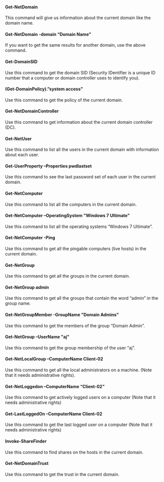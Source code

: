 #### Get-NetDomain
This command will give us information about the current domain like the domain name.

#### Get-NetDomain -domain “Domain Name”
If you want to get the same results for another domain, use the above command.

#### Get-DomainSID 
Use this command to get the domain SID (Security IDentifier is a unique ID number that a computer or domain controller uses to identify you).

#### (Get-DomainPolicy).”system access” 
Use this command to get the policy of the current domain.

#### Get-NetDomainController
Use this command to get information about the current domain controller (DC).

#### Get-NetUser
Use this command to list all the users in the current domain with information about each  user.

#### Get-UserProperty –Properties pwdlastset
Use this command to see the last password set of each user in the current domain.

#### Get-NetComputer
Use this command to list all the computers in the current domain.

#### Get-NetComputer –OperatingSystem "Windows 7 Ultimate"
Use this command to list all the operating systems “Windows 7 Ultimate”.

#### Get-NetComputer -Ping
Use this command to get all the pingable computers (live hosts) in the current domain.

#### Get-NetGroup
Use this command to get all the groups in the current domain.

#### Get-NetGroup *admin*
Use this command to get all the groups that contain the word “admin” in the group name.

#### Get-NetGroupMember -GroupName "Domain Admins"
Use this command to get the members of the group “Domain Admin”.

#### Get-NetGroup –UserName "aj"
Use this command to get the group membership of the user “aj”.

#### Get-NetLocalGroup –ComputerName Client-02
Use this command to get all the local administrators on a machine. (Note that it needs administrative rights).

#### Get-NetLoggedon –ComputerName “Client-02”
Use this command to get actively logged users on a computer (Note that it needs administrative rights)

#### Get-LastLoggedOn –ComputerName Client-02
Use this command to get the last logged user on a computer (Note that it needs administrative rights)

#### Invoke-ShareFinder
Use this command to find shares on the hosts in the current domain.

#### Get-NetDomainTrust
Use this command to get the trust in the current domain.
